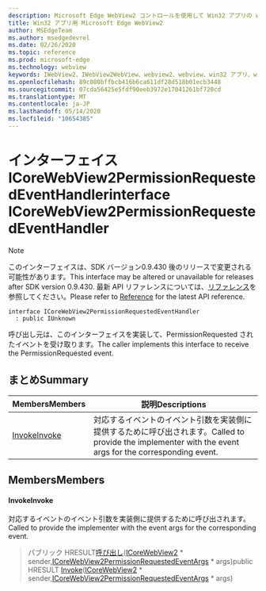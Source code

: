 ```yaml
---
description: Microsoft Edge WebView2 コントロールを使用して Win32 アプリの web コンテンツをホストする
title: Win32 アプリ用 Microsoft Edge WebView2
author: MSEdgeTeam
ms.author: msedgedevrel
ms.date: 02/26/2020
ms.topic: reference
ms.prod: microsoft-edge
ms.technology: webview
keywords: IWebView2、IWebView2WebView、webview2、webview、win32 アプリ、win32、edge、ICoreWebView2、ICoreWebView2Host、browser control、edge html
ms.openlocfilehash: 89c080bffbcb416b6ca611df28d518b01ecb3448
ms.sourcegitcommit: 07cda56425e5fdf90eeb3972e17041261bf720cd
ms.translationtype: MT
ms.contentlocale: ja-JP
ms.lasthandoff: 05/14/2020
ms.locfileid: "10654385"
---
```

# <span data-ttu-id="dbe6d-104">インターフェイス ICoreWebView2PermissionRequestedEventHandler</span><span class="sxs-lookup"><span data-stu-id="dbe6d-104">interface ICoreWebView2PermissionRequestedEventHandler</span></span> 

> [!NOTE]
> <span data-ttu-id="dbe6d-105">このインターフェイスは、SDK バージョン0.9.430 後のリリースで変更される可能性があります。</span><span class="sxs-lookup"><span data-stu-id="dbe6d-105">This interface may be altered or unavailable for releases after SDK version 0.9.430.</span></span> <span data-ttu-id="dbe6d-106">最新 API リファレンスについては、[リファレンス](../../../webview2-api-reference.md)を参照してください。</span><span class="sxs-lookup"><span data-stu-id="dbe6d-106">Please refer to [Reference](../../../webview2-api-reference.md) for the latest API reference.</span></span>

```
interface ICoreWebView2PermissionRequestedEventHandler
  : public IUnknown
```

<span data-ttu-id="dbe6d-107">呼び出し元は、このインターフェイスを実装して、PermissionRequested されたイベントを受け取ります。</span><span class="sxs-lookup"><span data-stu-id="dbe6d-107">The caller implements this interface to receive the PermissionRequested event.</span></span>

## <span data-ttu-id="dbe6d-108">まとめ</span><span class="sxs-lookup"><span data-stu-id="dbe6d-108">Summary</span></span>

 <span data-ttu-id="dbe6d-109">Members</span><span class="sxs-lookup"><span data-stu-id="dbe6d-109">Members</span></span>                        | <span data-ttu-id="dbe6d-110">説明</span><span class="sxs-lookup"><span data-stu-id="dbe6d-110">Descriptions</span></span>
--------------------------------|---------------------------------------------
[<span data-ttu-id="dbe6d-111">Invoke</span><span class="sxs-lookup"><span data-stu-id="dbe6d-111">Invoke</span></span>](#invoke) | <span data-ttu-id="dbe6d-112">対応するイベントのイベント引数を実装側に提供するために呼び出されます。</span><span class="sxs-lookup"><span data-stu-id="dbe6d-112">Called to provide the implementer with the event args for the corresponding event.</span></span>

## <span data-ttu-id="dbe6d-113">Members</span><span class="sxs-lookup"><span data-stu-id="dbe6d-113">Members</span></span>

#### <span data-ttu-id="dbe6d-114">Invoke</span><span class="sxs-lookup"><span data-stu-id="dbe6d-114">Invoke</span></span> 

<span data-ttu-id="dbe6d-115">対応するイベントのイベント引数を実装側に提供するために呼び出されます。</span><span class="sxs-lookup"><span data-stu-id="dbe6d-115">Called to provide the implementer with the event args for the corresponding event.</span></span>

> <span data-ttu-id="dbe6d-116">パブリック HRESULT[呼び出し](#invoke)([ICoreWebView2](ICoreWebView2.md) \* sender,[ICoreWebView2PermissionRequestedEventArgs](ICoreWebView2PermissionRequestedEventArgs.md) \* args)</span><span class="sxs-lookup"><span data-stu-id="dbe6d-116">public HRESULT [Invoke](#invoke)([ICoreWebView2](ICoreWebView2.md) \* sender,[ICoreWebView2PermissionRequestedEventArgs](ICoreWebView2PermissionRequestedEventArgs.md) \* args)</span></span>

